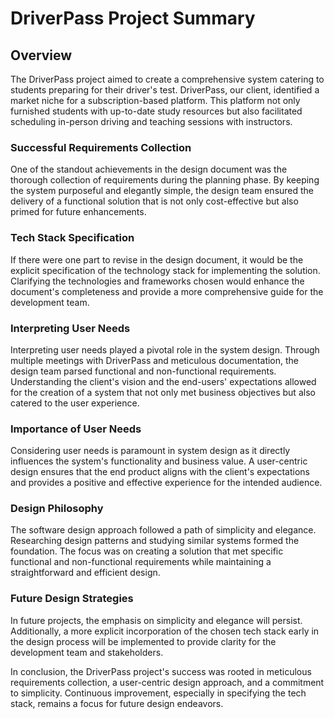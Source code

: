 DriverPass Project Summary
==========================

Overview
--------

The DriverPass project aimed to create a comprehensive system catering to students preparing for their driver's test. DriverPass, our client, identified a market niche for a subscription-based platform. This platform not only furnished students with up-to-date study resources but also facilitated scheduling in-person driving and teaching sessions with instructors.



### Successful Requirements Collection

One of the standout achievements in the design document was the thorough collection of requirements during the planning phase. By keeping the system purposeful and elegantly simple, the design team ensured the delivery of a functional solution that is not only cost-effective but also primed for future enhancements.



### Tech Stack Specification

If there were one part to revise in the design document, it would be the explicit specification of the technology stack for implementing the solution. Clarifying the technologies and frameworks chosen would enhance the document's completeness and provide a more comprehensive guide for the development team.



### Interpreting User Needs

Interpreting user needs played a pivotal role in the system design. Through multiple meetings with DriverPass and meticulous documentation, the design team parsed functional and non-functional requirements. Understanding the client's vision and the end-users' expectations allowed for the creation of a system that not only met business objectives but also catered to the user experience.

### Importance of User Needs

Considering user needs is paramount in system design as it directly influences the system's functionality and business value. A user-centric design ensures that the end product aligns with the client's expectations and provides a positive and effective experience for the intended audience.



### Design Philosophy

The software design approach followed a path of simplicity and elegance. Researching design patterns and studying similar systems formed the foundation. The focus was on creating a solution that met specific functional and non-functional requirements while maintaining a straightforward and efficient design.

### Future Design Strategies

In future projects, the emphasis on simplicity and elegance will persist. Additionally, a more explicit incorporation of the chosen tech stack early in the design process will be implemented to provide clarity for the development team and stakeholders.

In conclusion, the DriverPass project's success was rooted in meticulous requirements collection, a user-centric design approach, and a commitment to simplicity. Continuous improvement, especially in specifying the tech stack, remains a focus for future design endeavors.
